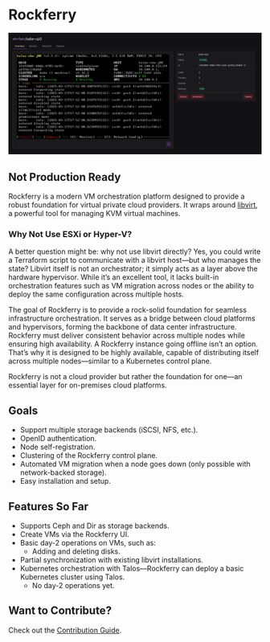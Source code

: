 # Rockferry

![Rockferry demo](./assets/rockferry-demo.png)

## Not Production Ready

Rockferry is a modern VM orchestration platform designed to provide a robust foundation for virtual private cloud providers. It wraps around [libvirt](https://libvirt.org), a powerful tool for managing KVM virtual machines.

### Why Not Use ESXi or Hyper-V?

A better question might be: why not use libvirt directly? Yes, you could write a Terraform script to communicate with a libvirt host—but who manages the state? Libvirt itself is not an orchestrator; it simply acts as a layer above the hardware hypervisor. While it’s an excellent tool, it lacks built-in orchestration features such as VM migration across nodes or the ability to deploy the same configuration across multiple hosts.

The goal of Rockferry is to provide a rock-solid foundation for seamless infrastructure orchestration. It serves as a bridge between cloud platforms and hypervisors, forming the backbone of data center infrastructure. Rockferry must deliver consistent behavior across multiple nodes while ensuring high availability. A Rockferry instance going offline isn’t an option. That’s why it is designed to be highly available, capable of distributing itself across multiple nodes—similar to a Kubernetes control plane.

Rockferry is not a cloud provider but rather the foundation for one—an essential layer for on-premises cloud platforms.

## Goals

- Support multiple storage backends (iSCSI, NFS, etc.).
- OpenID authentication.
- Node self-registration.
- Clustering of the Rockferry control plane.
- Automated VM migration when a node goes down (only possible with network-backed storage).
- Easy installation and setup.

## Features So Far

- Supports Ceph and Dir as storage backends.
- Create VMs via the Rockferry UI.
- Basic day-2 operations on VMs, such as:
  - Adding and deleting disks.
- Partial synchronization with existing libvirt installations.
- Kubernetes orchestration with Talos—Rockferry can deploy a basic Kubernetes cluster using Talos.
  - No day-2 operations yet.

## Want to Contribute?

Check out the [Contribution Guide](./CONTRIBUTE.MD).
